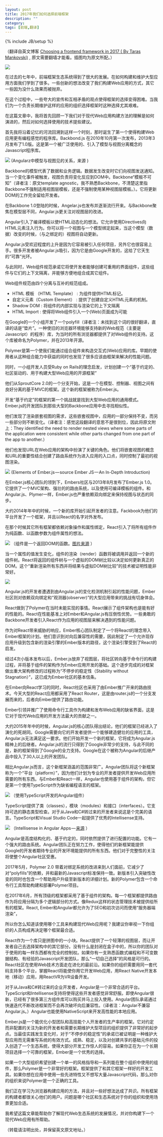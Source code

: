 ```yaml
---
layout: post
title: 2017年我们如何选择前端框架
description: ""
category:
tags: [前端,翻译]
---
```


{% include JB/setup %}

（翻译自英文博客 [Choosing a frontend framework  in 2017 ( By Taras Mankovski)](https://medium.com/this-dot-labs/building-modern-web-applications-in-2017-791d2ef2e341) , 原文需要翻墙才能看。插图均为原文所配。）

![](http://o9si8u3ts.bkt.clouddn.com/2017-07-15-1-T551HACMn9A95dnwpPK-eQ.png)

在过去的七年中，前端框架生态系统得到了很大的发展。在如何构建和维护大型应用方面我们学到了很多。一些创新的想法改变了我们构建Web应用的方式，其它一些因为没什么效果而被抛弃。

在这个过程中，一些夸大的宣传和互相矛盾的观点使得框架的选择变得困难。当我们为一个负责长期维护这样的应用的组织选择框架时这种选择尤其艰难。

在这篇文章中，我将首先回顾一下我们对于现代Web应用构建方法的理解是如何演进的，然后对如何选择使用的技术提些建议。

首先我将沿着记忆的河流回溯到这样一个时刻，那时诞生了第一个使得构建Web应用更有编程感觉的程序库。Backbond.js 在2010年10月第一次发布，2013年3月发布了1.0版。这是第一个被广泛使用的、引入了模型与视图分离概念的Javascript程序库。

![](http://o9si8u3ts.bkt.clouddn.com/2017-07-15-1-vqOV_K_r66lUwdFeABCWEQ%402x.png)
(Angularz中模型与视图见的关系，来源 [](http://backbonejs.org) )

Backbone的模型代表了数据和业务逻辑。数据发生改变时它们向视图发送通知。当一个变化事件被触发，视图负责将变化反应到DOM中。Backbone“模板不可知”（译者注：原文template agnostic，我不熟悉Backbone，不清楚这里指Backbone不强制适用视图层模板，还是不强制使用某种视图层模板。）。它将更新DOM的工作完全留给开发者。

在Backbone 1.0登陆的时候，Angelar.js也发布并逐渐流行开来。与Backbone聚焦在模型层不同，Angular.js更关注对视图层的改进。

Angular引入了编译模板以使HTML动态化的想法。它允许使用Directives向HTML元素注入行为。你可以将一个视图与一个模型绑定起来，当这个模型（数据）改变的时候，（与之绑定的）视图将自动更新。

Angular.js受欢迎程度的上升是因为它容易被引入任何项目，另外它也很容易上手。很多开发者被Angular.js吸引，因为它是由Google开发的，这给了它天生的“可靠”光环。

与此同时，Web组件规范承诺它将使开发者能够创建可重用的界面组件，这些组件与它们的上下文隔离，并能够方便地组合成其它组件。

Web组件规范由四个分离与互补的规范组成。

+ HTML 模板 （HTML Template） : 为组件提供HTML标记。
+ 自定义元素（Custom Element） : 提供了创建自定义HTML元素的机制。
+ Shadow DOM : 将组件的内部实现与渲染它的上下文隔离
+ HTML Import : 使得将Web组件引入一个(Web)页面成为可能

在Google的一个小组开发了一个polyfill（译者注：未找到这个词的很好翻译，直译的话是“垫片”。一种使旧的浏览器环境能够支持新的Web规范（主要是Javascript）的程序）库，为当时的所有浏览器都提供了对Web组件的支持。这个库被命名为Polymer，并在2013年开源。

Polymer是第一个使我们能通过组合组件来构造交互式(Web)应用的库。早期的使用者从这种组合能力中获益的同时也发现了很多应该由框架来解决的性能问题。

同时，一小组开发人员受Ruby on Rails的理念启发，计划创建一个“基于约定的、社区驱动的、用于构建大型Web应用的开源框架”

他们从SproutCore 2.0的一个分支开始，这是一个在模型、控制器、视图之间有良好分离的基于MVC的框架。这个新的框架被称为Ember.js。

开发“基于约定”的框架的第一个挑战就是找到大型Web应用的通用模式。Ember.js的开发团队到那些大型的Backbone应用中去寻找相似性。

他们发现了渲染嵌套视图的需求，这些嵌套视图中，应用的一部分保持不变，而另一些部分则不断变化。（译者注：感觉这段翻译的意思不是很到位，因此将原文附上：They identified the need to render nested views where some parts of the application were consistent while other parts changed from one part of the app to another.）

他们也发现URL在Web应用的架构中扮演了关键的角色。他们将嵌套视图的概念和URL的重要性结合创建了路由系统作为进入应用的入口点，同时控制了最初的视图渲染。

![](http://o9si8u3ts.bkt.clouddn.com/2017-07-15-1-rx9bWvoWTaEJSY8qAuuh4A-2.png)
(Elements of Ember.js — source Ember JS — An In-Depth Introduction)

在Ember.js核心团队的领到下，Embers社区与2013年8月发布了Ember.js 1.0。它提供了一个MVC架构、强壮的的路由系统，以及使用可编译模板的组件。和Angular.js、Plymer一样，Ember.js也严重依赖双向绑定来保持视图与状态的同步。

大约2014年年中的时候，一个新的库开始引起开发者的注意。Fackbook为他们的平台开发了一个框架，并且以React的名字对外发布。

在那个时候其它所有框架都依赖对象操作和属性绑定，React引入了将所有组件作为纯函数、以函数参数为组件属性的想法。

![](http://o9si8u3ts.bkt.clouddn.com/2017-07-15-1-sUeInQGMBhFVqW-rHj1JZg.png)
（组件是一个返回DOM的函数。[图片来源](https://facebook.github.io/react/docs/components-and-props.html#functional-and-class-components) ）

当一个属性的值发生变化，组件的渲染（render）函数将被调用并返回一个新的组件树。React将返回的组件树与一个虚拟的DOM树比较以决定如何更新真正的DOM。这个“重新渲染所有东西并将结果与虚拟DOM树比较”的技术被证明性能非常好。

![](http://o9si8u3ts.bkt.clouddn.com/2017-07-15-1-cV-klTo3DKl0Uo2Znk3V6g.png)

Angular.js的开发者遭遇到由Angular.js的变化检测机制引起的性能问题，Ember社区则对依赖双向绑定和“观测器(observer)”的大型应用带来的挑战有切身体会。

React做到了Polymer在当时未能实现的事情。React展示了组件架构也是能有好的性能的。React在性能基准上对Ember和Angular.js有压倒性优势。一些勇敢的Backbone开发者引入React作为应用的视图层来解决遇到的性能问题。

作为对React带来威胁的响应，Ember核心团队制定了一个将React的理念带入Ember框架的计划。他们意识到对向后兼容性的需要，因此制定了一个允许现存应用升级到包含新的渲染引擎的Ember版本的路径，这个渲染引擎受到了React的启发。

经过4次小版本发布以后，Ember.js放弃了视图层，将社区转向基于命令行的构建过程，并将基于组件的架构作为Ember应用开发的基础。这个逐步完成的对框架做出重大架构修改的过程称为“不停步的稳定性（Stability without Stagnation）”，这已成为Ember社区的基本信条。

在Ember向React学习的同时，React社区也采用了由Ember推广开来的路由技术。今天大型的React应用都采用了React Router，这是由router.js的一个分支发展而来的，后者向Ember提供了路由功能。

Ember引领并推广了使用命令行工具作为构建和发布Web应用的缺省界面，这是它对于现代Web应用的开发方法最大的贡献之一。

大约2015年年中的时候，Angular.js的核心团队得出结论，他们的框架已经进入了演化的死胡同。Google需要向它的开发者提供一个能够建造健壮的应用的工具，Angular.js无法满足这一要求。他们开始开发一个新的框架，它将成为Angular.js精神上的后继者。Angular.js的流行只得到了Google非常少的支持，与此不同的是，新的框架得到了Google的全力支持。Google在这个被称为Angular的后继产品中投入了30人以上的开发团队。

相比Angular.js而言，这个新框架涵盖的范围非常广。Angular团队将这个新框架称为一个“平台（platform）”，因为他们计划为专业的开发者提供开发Web应用所需要的所有东西。与Ember和React一样，Angular也使用基于组件的架构，但它是第一个使用TypeScript作为缺省编程语言的框架。

![](http://o9si8u3ts.bkt.clouddn.com/2017-07-15-1-c4T4WMmvhkQ4yc24dfzgMA.png)
（使用TypeScript开发的Angular组件）

TypeScript提供了类（classes），模块（modules）和接口（interfaces）。它支持可选的静态类型检查。对于从Java和C#转过来的开发者来说这是个完美的语言。TypeScript和Visual Studio Code一起提供了优秀的Intellisense支持。

![](http://o9si8u3ts.bkt.clouddn.com/2017-07-15-1-m6CUCh3LRpJNHV2axqtkAQ.png)
（Intellisense in Angular Apps — [来源](http://rafaelaudy.github.io/simple-angular-2-app/) ）

Angular是高度结构化的、基于约定的，同时依然提供了进行配置的功能。它有一个强大的路由系统。Angular团队正在努力工作，使得他们的新框架能提供Google的开发者期待专业的开发环境能提供的所有东西。他们对于完整性的关注将使整个Angular社区受惠。

2017年5月，Polymer  2.0 带着对绑定系统的改进来到人们面前，它减少了对“polyfills”的依赖，并和最新的Javascript标准保持一致。新版本引入突破性改变的同时也包含一个帮助用户升级至新版本的详细计划。新的Polymer包含一个命令行工具帮助构建和部署Polymer项目。

在2017年6月，所有顶级的框架都采用了基于组件的架构。每一个框架都提供路由作为将应用分隔为多个逻辑部分的方式。像Redux这样的状态管理技术被提供给所有的框架。React, Ember和Angular都允许为了SEO和初次访问而使用“服务器端渲染”，

所以你怎么知道该使用哪个工具来构建现代Web应用呢？我建议你审视一下你组织的人员构成再决定哪个框架最合适。

React作为一个库只是拼图中的一小块。React提供了一个轻薄的视图层，而让开发者自己去选择架构中的其它部分。没有什么是封闭在盒子中的，所以你的团队对于使用的每一样东西都有完全的控制权。如果你有一支熟悉函数式编程和不可变数据结构、有经验的Javascript开发团队，那么“一切自己选择”的风格是可行的。React社区在使用Web技术方面走在进化的最前沿。如果你的组织需要用同一套代码支持多个平台，掌握React将能使你用它开发Web应用，用React Native开发本地（移动）应用，用ReactVR为VR设备开发。

对于从Java和C#转过来的企业开发者，Angular是一个非常合适的平台。TypeScript和Intellisense支持将使得这些开发者感觉非常舒服。即使Angular很新，已经有了很多第三方组件库可以购买并马上投入使用。Angular团队承诺通过快速迭代不断改进框架而不会再次破坏向后兼容性。（译者注：Angular不兼容Angular.js。）Angular也能使用NativeScript来开发高性能的本地应用。

Ember.js是一个能优化小型团队和高技能个人开发者的生产率的框架。它对约定而非配置的关注为新的开发者和需要长期维护大型项目的组织提供了非常好的起步点。当最佳实践发生变化时，对于“不停步的稳定性”的承诺已被证明是一种维护大型应用而无需重写系统的有效方式。成熟、稳定，以及对创建共享的基础元件的投入创造了一个生态系统，使得大部分开发工作惊人的容易。如果你正在为一个长期项目选择一个可靠的框架，Ember是一个优秀的选择。

如果一个大型组织希望创建一个单一的风格指导和一系列能在整个组织中使用的组件，那么Polymer是一个非常好的框架。框架提供了和其它框架一样好的开发工具。如果你想在应用中使用一些先进特性又不想写大量Javascript代码，那么对你的组织来说Polymer是一个正确的工具。

我们正在学习为浏览器构建应用的方法，并且对一些好想法达成了共识。所有框架的构建者都很关心他们的用户。问题是哪个社区和生态系统对于你的组织和使用场景更加合适。

我希望这篇文章能帮助你了解现代Web生态系统的发展情况，并对你构建下一个现代Web应用有所帮助。

（转载请注明出处，并保留英文原文地址。）
